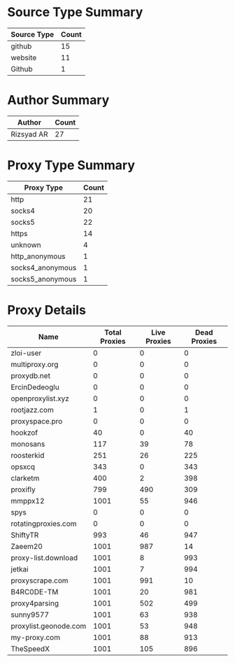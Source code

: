 # Source Type Summary

| Source Type | Count |
|-------------|-------|
| github | 15 |
| website | 11 |
| Github | 1 |


# Author Summary

| Author | Count |
|--------|-------|
| Rizsyad AR | 27 |


# Proxy Type Summary

| Proxy Type | Count |
|------------|-------|
| http | 21 |
| socks4 | 20 |
| socks5 | 22 |
| https | 14 |
| unknown | 4 |
| http_anonymous | 1 |
| socks4_anonymous | 1 |
| socks5_anonymous | 1 |


# Proxy Details

| Name | Total Proxies | Live Proxies | Dead Proxies |
|------|---------------|--------------|---------------|
| zloi-user | 0 | 0 | 0 |
| multiproxy.org | 0 | 0 | 0 |
| proxydb.net | 0 | 0 | 0 |
| ErcinDedeoglu | 0 | 0 | 0 |
| openproxylist.xyz | 0 | 0 | 0 |
| rootjazz.com | 1 | 0 | 1 |
| proxyspace.pro | 0 | 0 | 0 |
| hookzof | 40 | 0 | 40 |
| monosans | 117 | 39 | 78 |
| roosterkid | 251 | 26 | 225 |
| opsxcq | 343 | 0 | 343 |
| clarketm | 400 | 2 | 398 |
| proxifly | 799 | 490 | 309 |
| mmppx12 | 1001 | 55 | 946 |
| spys | 0 | 0 | 0 |
| rotatingproxies.com | 0 | 0 | 0 |
| ShiftyTR | 993 | 46 | 947 |
| Zaeem20 | 1001 | 987 | 14 |
| proxy-list.download | 1001 | 8 | 993 |
| jetkai | 1001 | 7 | 994 |
| proxyscrape.com | 1001 | 991 | 10 |
| B4RC0DE-TM | 1001 | 20 | 981 |
| proxy4parsing | 1001 | 502 | 499 |
| sunny9577 | 1001 | 63 | 938 |
| proxylist.geonode.com | 1001 | 53 | 948 |
| my-proxy.com | 1001 | 88 | 913 |
| TheSpeedX | 1001 | 105 | 896 |
